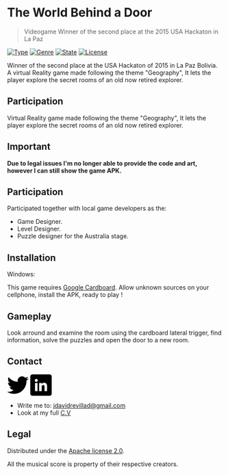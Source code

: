 # The World Behind a Door
> Videogame Winner of the second place at the 2015 USA Hackaton in La Paz

[![Type](https://img.shields.io/badge/Type-Videogame-945C1D.svg)](https://github.com/ZLTM/Taki)
[![Genre](https://img.shields.io/badge/Genre-Sensation-DDA76A.svg)](https://packagist.org/packages/phpunit/phpunit)
[![State](https://img.shields.io/badge/State-Done-2C834F.svg)](https://packagist.org/packages/phpunit/phpunit)
[![License](https://img.shields.io/badge/License-Apache%202--0-343E7D.svg)](https://packagist.org/packages/phpunit/phpunit)

Winner of the second place at the USA Hackaton of 2015 in La Paz Bolivia.
A virtual Reality game made following the theme "Geography", It lets the player explore the secret rooms of an old now retired explorer.

## Participation
Virtual Reality game made following the theme "Geography", It lets the player explore the secret rooms of an old now retired explorer.

## Important
**Due to legal issues I'm no longer able to provide the code and art, however I can still show the game APK.**

## Participation

Participated together with local game developers as the:

* Game Designer.
* Level Designer.
* Puzzle designer for the Australia stage.

## Installation

Windows:

This game requires [Google Cardboard](https://vr.google.com/cardboard/).
Allow unknown sources on your cellphone, install the APK, ready to play !


## Gameplay

Look arround and examine the room using the cardboard lateral trigger, find information, solve the puzzles and open the door to a new room.

## Contact

<a href="https://twitter.com/ZLTM_david" target="_blank">
  <img width="50" height="50" border="0" align="center"  src="twitter-logo.jpg"></a>
<a href="https://www.linkedin.com/in/zolutr/" target="_blank">
  <img width="50" height="50" border="0" align="center"  src="linkedin-logo.png"></a>

* Write me to: jdavidrevillad@gmail.com
* Look at my full [C.V](https://drive.google.com/drive/folders/0B9XODKe51qg8aFFXRE9aNE15QWc?usp=sharing)


## Legal

Distributed under the [Apache license 2.0](https://choosealicense.com/licenses/apache-2.0/). 

All the musical score is property of their respective creators.
